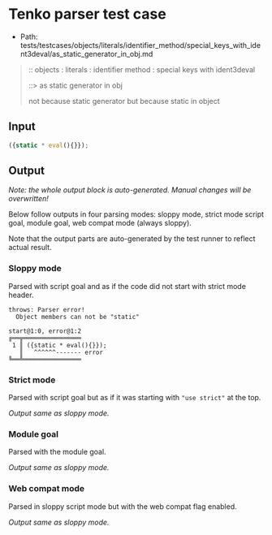 # Tenko parser test case

- Path: tests/testcases/objects/literals/identifier_method/special_keys_with_ident3deval/as_static_generator_in_obj.md

> :: objects : literals : identifier method : special keys with ident3deval
>
> ::> as static generator in obj
>
> not because static generator but because static in object

## Input

`````js
({static * eval(){}});
`````

## Output

_Note: the whole output block is auto-generated. Manual changes will be overwritten!_

Below follow outputs in four parsing modes: sloppy mode, strict mode script goal, module goal, web compat mode (always sloppy).

Note that the output parts are auto-generated by the test runner to reflect actual result.

### Sloppy mode

Parsed with script goal and as if the code did not start with strict mode header.

`````
throws: Parser error!
  Object members can not be "static"

start@1:0, error@1:2
╔══╦════════════════
 1 ║ ({static * eval(){}});
   ║   ^^^^^^------- error
╚══╩════════════════

`````

### Strict mode

Parsed with script goal but as if it was starting with `"use strict"` at the top.

_Output same as sloppy mode._

### Module goal

Parsed with the module goal.

_Output same as sloppy mode._

### Web compat mode

Parsed in sloppy script mode but with the web compat flag enabled.

_Output same as sloppy mode._
